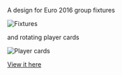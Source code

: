 A design for Euro 2016 group fixtures

![Fixtures](http://res.cloudinary.com/dyqqt0ksz/image/upload/v1503888451/Euro2016/euro-fixtures.png)

and rotating player cards

![Player cards](http://res.cloudinary.com/dyqqt0ksz/image/upload/v1503888451/Euro2016/euro-players.png)

[View it here](https://codepen.io/d33con/full/xOwQmN/)

 